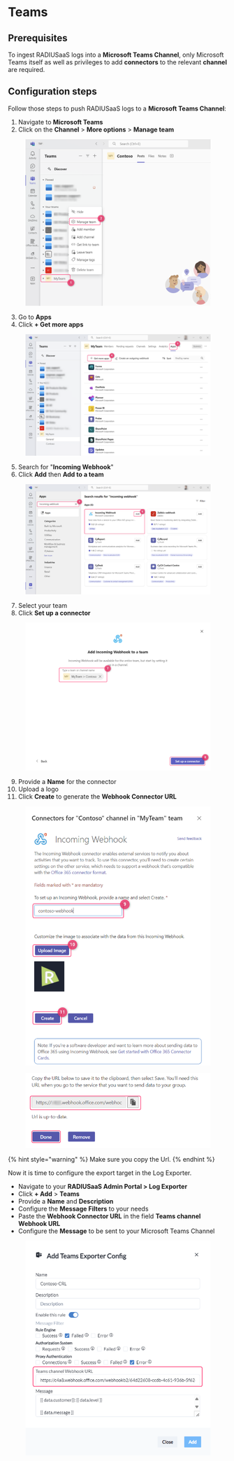 # Teams

## Prerequisites

To ingest RADIUSaaS logs into a **Microsoft Teams Channel**, only Microsoft Teams itself as well as privileges to add **connectors** to the relevant **channel** are required.

## Configuration steps

Follow those steps to push RADIUSaaS logs to a **Microsoft Teams Channel**:

1. Navigate to **Microsoft Teams**
2. Click on the **Channel** > **More options** > **Manage team**

<figure><img src="../../../../.gitbook/assets/image (446).png" alt=""><figcaption></figcaption></figure>

3. Go to **Apps**
4. Click **+ Get more apps**

<figure><img src="../../../../.gitbook/assets/image (448).png" alt=""><figcaption></figcaption></figure>

5. Search for "**Incoming Webhook**"
6. Click **Add** then **Add to a team**

<figure><img src="../../../../.gitbook/assets/image (450).png" alt=""><figcaption></figcaption></figure>

7. Select your team
8. Click **Set up a connector**

<figure><img src="../../../../.gitbook/assets/image (452).png" alt=""><figcaption></figcaption></figure>

9. Provide a **Name** for the connector
10. Upload a logo
11. Click **Create** to generate the **Webhook Connector URL**

<figure><img src="../../../../.gitbook/assets/image (454).png" alt="" width="554"><figcaption></figcaption></figure>

<figure><img src="../../../../.gitbook/assets/image (456).png" alt=""><figcaption></figcaption></figure>

{% hint style="warning" %}
Make sure you copy the Url.&#x20;
{% endhint %}

Now it is time to configure the export target in the Log Exporter.&#x20;

* Navigate to your **RADIUSaaS Admin Portal > Log Exporter**
* Click **+ Add** > **Teams**
* Provide a **Name** and **Description**
* Configure the **Message Filters** to your needs
* Paste the **Webhook Connector URL** in the field **Teams channel Webhook URL**
* Configure the **Message** to be sent to your Microsoft Teams Channel

<figure><img src="../../../../.gitbook/assets/image (457).png" alt=""><figcaption></figcaption></figure>
